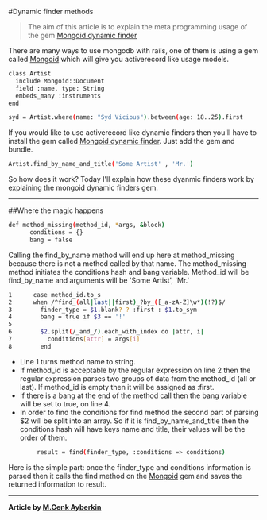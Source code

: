 #Dynamic finder methods

>The aim of this article is to explain the meta programming usage of the gem [Mongoid dynamic finder]


There are many ways to use mongodb with rails, one of them is using a gem called [Mongoid] which will give you activerecord like usage models.

```sh
class Artist
  include Mongoid::Document
  field :name, type: String
  embeds_many :instruments
end

syd = Artist.where(name: "Syd Vicious").between(age: 18..25).first
```
If you would like to use activerecord like dynamic finders then you'll have to install the gem called [Mongoid dynamic finder].
Just add the gem and bundle.

```sh
Artist.find_by_name_and_title('Some Artist' , 'Mr.')
```
So how does it work? Today I'll explain how these dyanmic finders work by explaining the mongoid dynamic finders gem.

-----------

##Where the magic happens

```sh
def method_missing(method_id, *args, &block)
      conditions = {}
      bang = false
```
Calling the find_by_name method will end up here at method_missing because there is not a method called by that name. The method_missing method initiates the conditions hash and bang variable. Method_id will be find_by_name and arguments will be 'Some Artist', 'Mr.'

```sh
1      case method_id.to_s
2      when /^find_(all|last||first)_?by_([_a-zA-Z]\w*)(!?)$/
3        finder_type = $1.blank? ? :first : $1.to_sym
4        bang = true if $3 == '!'
5
6        $2.split(/_and_/).each_with_index do |attr, i|
7          conditions[attr] = args[i]
8        end
```
 - Line 1 turns method name to string.
 - If method_id is acceptable by the regular expression on line 2
then the regular expression parses two groups of data from the method_id (all or last). If method_id is empty then it will be assigned as :first. 
 - If there is a bang at the end of the method call then the bang variable will be set to true, on line 4.
 - In order to find the conditions for find method the second part of parsing $2 will be split into an array. So if it is find_by_name_and_title
then the conditions hash will have keys name and title, their values will be the order of them.

```sh
        result = find(finder_type, :conditions => conditions)
```
Here is the simple part: once the finder_type and conditions information is parsed then it calls the find method on the [Mongoid] gem and saves the returned information to result.

------

**Article by [M.Cenk Ayberkin]**

[Mongoid dynamic finder]:https://github.com/mitijain123/mongoid_dynamic_finder
[Mongoid]:http://mongoid.org/en/mongoid/index.html
[M.Cenk Ayberkin]:https://github.com/cenkayberkin
